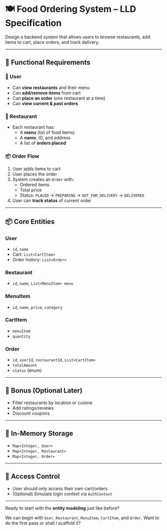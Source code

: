 # 🍽️ Food Ordering System – LLD Specification

Design a backend system that allows users to browse restaurants, add items to cart, place orders, and track delivery.

---

## 🎯 Functional Requirements

### 👤 User
- Can **view restaurants** and their menu
- Can **add/remove items** from cart
- Can **place an order** (one restaurant at a time)
- Can **view current & past orders**

### 🏪 Restaurant
- Each restaurant has:
    - A **menu** (list of food items)
    - A **name**, ID, and address
    - A list of **orders placed**

### 📦 Order Flow
1. User adds items to cart
2. User places the order
3. System creates an `Order` with:
    - Ordered items
    - Total price
    - Status: `PLACED` → `PREPARING` → `OUT_FOR_DELIVERY` → `DELIVERED`
4. User can **track status** of current order

---

## 📦 Core Entities

### User
- `id`, `name`
- Cart: `List<CartItem>`
- Order history: `List<Order>`

### Restaurant
- `id`, `name`, `List<MenuItem> menu`

### MenuItem
- `id`, `name`, `price`, `category`

### CartItem
- `menuItem`
- `quantity`

### Order
- `id`, `userId`, `restaurantId`, `List<CartItem>`
- `totalAmount`
- `status` (enum)

---

## 🧠 Bonus (Optional Later)
- Filter restaurants by location or cuisine
- Add ratings/reviews
- Discount coupons

---

## 🧱 In-Memory Storage
- `Map<Integer, User>`
- `Map<Integer, Restaurant>`
- `Map<Integer, Order>`

---

## 🔐 Access Control
- User should only access their own cart/orders
- (Optional) Simulate login context via `AuthContext`

---

Ready to start with the **entity modeling** just like before?

We can begin with `User`, `Restaurant`, `MenuItem`, `CartItem`, and `Order`. Want to do the first pass or shall I scaffold it?
